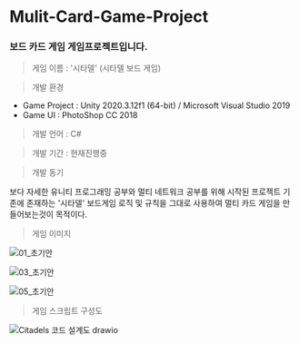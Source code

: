 # Mulit-Card-Game-Project
### 보드 카드 게임 게임프로젝트입니다.

> 게임 이름 : '시타델' (시타델 보드 게임)

> 개발 환경

 * Game Project : Unity 2020.3.12f1 (64-bit) / Microsoft Visual Studio 2019  
 * Game UI : PhotoShop CC 2018
  
> 개발 언어 : C#
  
> 개발 기간 : 현재진행중
  
> 개발 동기  

보다 자세한 유니티 프로그래밍 공부와 멀티 네트워크 공부를 위해 시작된 프로젝트
기존에 존재하는 '시타델' 보드게임 로직 및 규칙을 그대로 사용하여 멀티 카드 게임을 만들어보는것이 목적이다.

> 게임 이미지

![01_초기안](https://user-images.githubusercontent.com/36596037/174091847-b400821c-2d7b-4181-a4ce-936e18c40b74.PNG)

![03_초기안](https://user-images.githubusercontent.com/36596037/174091908-6e4d214e-f4ca-42e7-9051-2b720387c333.PNG)

![05_초기안](https://user-images.githubusercontent.com/36596037/174091945-4e9aafce-2e14-4ee6-877f-5efa76a0c27c.PNG)

> 게임 스크립트 구성도

![Citadels 코드 설계도 drawio](https://user-images.githubusercontent.com/36596037/174091991-680d0cac-ec1d-4a9b-8928-39a9acc1df7d.png)
